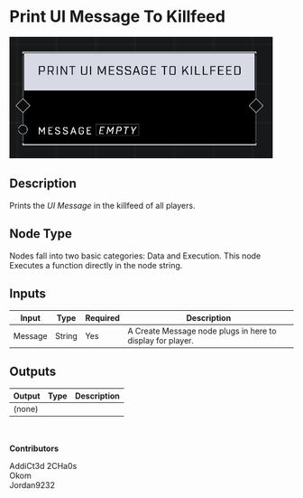 # Print UI Message To Killfeed
![](../../../.gitbook/assets/print-ui-message-to-killfeed.png)
## Description
Prints the _UI Message_ in the killfeed of all players.  

## Node Type
Nodes fall into two basic categories: Data and Execution. This node Executes a function directly in the node string.

## Inputs
| Input | Type | Required | Description |
|------------------|------------------|----------|--------------------------------------------------------------|
| Message | String | Yes | A Create Message node plugs in here to display for player. |

## Outputs
| Output | Type | Description |
|------------------|------------------|--------------------------------------------------------------|
| (none) | | |

\
\
**Contributors**

AddiCt3d 2CHa0s \
Okom \
Jordan9232